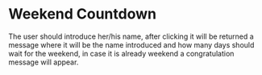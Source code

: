 # Weekend Countdown

The user should introduce her/his name, after clicking it will be returned a message where it will be the name introduced and how many days should wait for the weekend, in case it is already weekend a congratulation message will appear.
